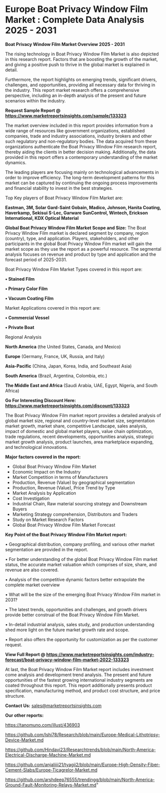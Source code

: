 # Europe Boat Privacy Window Film Market : Complete Data Analysis 2025 - 2031

<Strong> Boat Privacy Window Film Market Overview 2025 - 2031</strong>

The rising technology in Boat Privacy Window Film Market is also depicted in this research report. Factors that are boosting the growth of the market, and giving a positive push to thrive in the global market is explained in detail.

Furthermore, the report highlights on emerging trends, significant drivers, challenges, and opportunities, providing all necessary data for thriving in the industry. This report market research offers a comprehensive perspective, including an in-depth analysis of the present and future scenarios within the industry.

<strong>Request Sample Report @ <a href=https://www.marketreportsinsights.com/sample/133323>https://www.marketreportsinsights.com/sample/133323</a></strong>

The market overview included in this report provides information from a wide range of resources like government organizations, established companies, trade and industry associations, industry brokers and other such regulatory and non-regulatory bodies. The data acquired from these organizations authenticate the Boat Privacy Window Film research report, thereby aiding the clients in better decision making. Additionally, the data provided in this report offers a contemporary understanding of the market dynamics.

The leading players are focusing mainly on technological advancements in order to improve efficiency. The long-term development patterns for this market can be captured by continuing the ongoing process improvements and financial stability to invest in the best strategies.

Top Key players of Boat Privacy Window Film Market are:

<strong>Eastman, 3M, Solar Gard-Saint Gobain, Madico, Johnson, Hanita Coating, Haverkamp, Sekisui S-Lec, Garware SunControl, Wintech, Erickson International, KDX Optical Material</strong>

<strong><b>Global Boat Privacy Window Film Market Scope and Size:</b></strong>
The Boat Privacy Window Film market is declared segment by company, region (country), type, and application. Players, stakeholders, and other participants in the global Boat Privacy Window Film market will gain the market scope as they use the report as a powerful resource. The segmental analysis focuses on revenue and product by type and application and the forecast period of 2025-2031.

Boat Privacy Window Film Market Types covered in this report are:

<strong>• Stained Film

• Primary Color Film

• Vacuum Coating Film</strong>

Market Applications covered in this report are:

<strong>• Commercial Vessel

• Private Boat</strong> 

Regional Analysis

<strong>North America</strong> (the United States, Canada, and Mexico)

<strong>Europe</strong> (Germany, France, UK, Russia, and Italy)

<strong>Asia-Pacific</strong> (China, Japan, Korea, India, and Southeast Asia)

<strong>South America</strong> (Brazil, Argentina, Colombia, etc.)

<strong>The Middle East and Africa</strong> (Saudi Arabia, UAE, Egypt, Nigeria, and South Africa)

<strong>Go For Interesting Discount Here: <a href=https://www.marketreportsinsights.com/discount/133323>https://www.marketreportsinsights.com/discount/133323</a></strong>

The Boat Privacy Window Film market report provides a detailed analysis of global market size, regional and country-level market size, segmentation market growth, market share, competitive Landscape, sales analysis, impact of domestic and global market players, value chain optimization, trade regulations, recent developments, opportunities analysis, strategic market growth analysis, product launches, area marketplace expanding, and technological innovations.

<strong><b>Major factors covered in the report:</b></strong>
<ul>
  <li>Global Boat Privacy Window Film Market </li>
  <li>Economic Impact on the Industry</li>
  <li>Market Competition in terms of Manufacturers</li>
  <li>Production, Revenue (Value) by geographical segmentation</li>
  <li>Production, Revenue (Value), Price Trend by Type</li>
  <li>Market Analysis by Application</li>
  <li>Cost Investigation</li>
  <li>Industrial Chain, Raw material sourcing strategy and Downstream Buyers</li>
  <li>Marketing Strategy comprehension, Distributors and Traders</li>
  <li>Study on Market Research Factors</li>
  <li>Global Boat Privacy Window Film Market Forecast</li>
</ul>

<strong><b>Key Point of the Boat Privacy Window Film Market report:</b></strong>

• Geographical distribution, company profiling, and various other market segmentation are provided in the report.

• For better understanding of the global Boat Privacy Window Film market status, the accurate market valuation which comprises of size, share, and revenue are also covered.

• Analysis of the competitive dynamic factors better extrapolate the complete market overview

• What will be the size of the emerging Boat Privacy Window Film market in 2031?

• The latest trends, opportunities and challenges, and growth drivers provide better construal of the Boat Privacy Window Film Market.

• In-detail industrial analysis, sales study, and production understanding shed more light on the future market growth rate and scope.

• Report also offers the opportunity for customization as per the customer request.

<strong><b>View Full Report @ <a href=https://www.marketreportsinsights.com/industry-forecast/boat-privacy-window-film-market-2022-133323>https://www.marketreportsinsights.com/industry-forecast/boat-privacy-window-film-market-2022-133323</a></b></strong>


At last, the Boat Privacy Window Film Market report includes investment come analysis and development trend analysis. The present and future opportunities of the fastest growing international industry segments are coated throughout this report. This report additionally presents product specification, manufacturing method, and product cost structure, and price structure.

<strong>Contact Us:</strong>
sales@marketreportsinsights.com

<strong>Our other reports:</strong>

<a href=https://tanomuno.com/illust/436903>https://tanomuno.com/illust/436903</a>

<a href=https://github.com/Ishi78/Research/blob/main/Europe-Medical-Lithotripsy-Device-Market.md>https://github.com/Ishi78/Research/blob/main/Europe-Medical-Lithotripsy-Device-Market.md</a>

<a href=https://github.com/Hindavi23/Researchtrends/blob/main/North-America-Electrical-Discharge-Machine-Market.md>https://github.com/Hindavi23/Researchtrends/blob/main/North-America-Electrical-Discharge-Machine-Market.md</a>

<a href=https://github.com/anjaliiii21/tyagii2/blob/main/Europe-High-Density-Fiber-Cement-Slabs/Europe-Ticagrelor-Market.md>https://github.com/anjaliiii21/tyagii2/blob/main/Europe-High-Density-Fiber-Cement-Slabs/Europe-Ticagrelor-Market.md</a>

<a href=https://github.com/arshdeep76555/trendingg/blob/main/North-America-Ground-Fault-Monitoring-Relays-Market.md>https://github.com/arshdeep76555/trendingg/blob/main/North-America-Ground-Fault-Monitoring-Relays-Market.md</a>"
